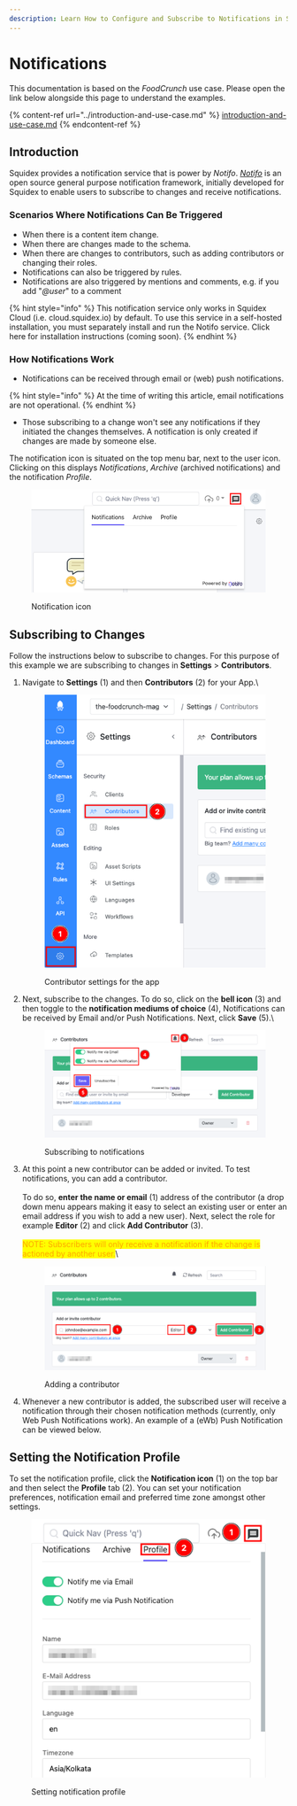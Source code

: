 ```yaml
---
description: Learn How to Configure and Subscribe to Notifications in Squidex
---
```


# Notifications

This documentation is based on the _FoodCrunch_ use case. Please open the link below alongside this page to understand the examples.

{% content-ref url="../introduction-and-use-case.md" %}
[introduction-and-use-case.md](../introduction-and-use-case.md)
{% endcontent-ref %}

## Introduction

Squidex provides a notification service that is power by _Notifo_. [_Notifo_](https://notifo.io) is an open source general purpose notification framework, initially developed for Squidex to enable users to subscribe to changes and receive notifications.

### Scenarios Where Notifications Can Be Triggered

* When there is a content item change.
* When there are changes made to the schema.
* When there are changes to contributors, such as adding contributors or changing their roles.&#x20;
* Notifications can also be triggered by rules.
* Notifications are also triggered by mentions and comments, e.g. if you add "_@user_" to a comment

{% hint style="info" %}
This notification service only works in Squidex Cloud (i.e. cloud.squidex.io) by default. To use this service in a self-hosted installation, you must separately install and run the Notifo service. Click here for installation instructions (coming soon).&#x20;
{% endhint %}

### How Notifications Work

* Notifications can be received through email or (web) push notifications.

{% hint style="info" %}
At the time of writing this article, email notifications are not operational.
{% endhint %}

* Those subscribing to a change won't see any notifications if they initiated the changes themselves. A notification is only created if changes are made by someone else.

The notification icon is situated on the top menu bar, next to the user icon. Clicking on this displays _Notifications_, _Archive_ (archived notifications) and the notification _Profile_.

<figure><img src="../../.gitbook/assets/2023-01-10_01-41.png" alt=""><figcaption><p>Notification icon</p></figcaption></figure>

## Subscribing to Changes

Follow the instructions below to subscribe to changes. For this purpose of this example we are subscribing to changes in **Settings** > **Contributors**.

1.  Navigate to **Settings** (1) and then **Contributors** (2) for your App.\


    <figure><img src="../../.gitbook/assets/2023-01-04_15-32.png" alt=""><figcaption><p>Contributor settings for the app</p></figcaption></figure>
2.  Next, subscribe to the changes. To do so, click on the **bell icon** (3) and then toggle to the **notification mediums of choice** (4), Notifications can be received by Email and/or Push Notifications. Next, click **Save** (5).\


    <figure><img src="../../.gitbook/assets/2023-01-10_01-17.png" alt=""><figcaption><p>Subscribing to notifications</p></figcaption></figure>
3.  At this point a new contributor can be added or invited. To test notifications, you can add a contributor. \
    \
    To do so, **enter the name or email** (1) address of the contributor (a drop down menu appears making it easy to select an existing user or enter an email address if you wish to add a new user). Next, select the role for example **Editor** (2) and click **Add Contributor** (3). \
    \
    <mark style="color:orange;">NOTE: Subscribers will only receive a notification if the change is actioned by another user.</mark>\


    <figure><img src="../../.gitbook/assets/2023-01-10_01-23.png" alt=""><figcaption><p>Adding a contributor</p></figcaption></figure>
4. Whenever a new contributor is added, the subscribed user will receive a notification through their chosen notification methods (currently, only Web Push Notifications work). An example of a (eWb) Push Notification can be viewed below.

## Setting the Notification Profile

To set the notification profile, click the **Notification icon** (1) on the top bar and then select the **Profile** tab (2). You can set your notification preferences, notification email and preferred time zone amongst other settings.

<figure><img src="../../.gitbook/assets/2023-01-10_01-45.png" alt=""><figcaption><p>Setting notification profile</p></figcaption></figure>
